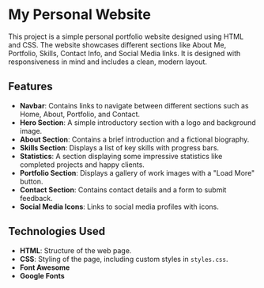 # My Personal Website

This project is a simple personal portfolio website designed using HTML and CSS. The website showcases different sections like About Me, Portfolio, Skills, Contact Info, and Social Media links. It is designed with responsiveness in mind and includes a clean, modern layout.

## Features

- **Navbar**: Contains links to navigate between different sections such as Home, About, Portfolio, and Contact.
- **Hero Section**: A simple introductory section with a logo and background image.
- **About Section**: Contains a brief introduction and a fictional biography.
- **Skills Section**: Displays a list of key skills with progress bars.
- **Statistics**: A section displaying some impressive statistics like completed projects and happy clients.
- **Portfolio Section**: Displays a gallery of work images with a "Load More" button.
- **Contact Section**: Contains contact details and a form to submit feedback.
- **Social Media Icons**: Links to social media profiles with icons.

## Technologies Used

- **HTML**: Structure of the web page.
- **CSS**: Styling of the page, including custom styles in `styles.css`.
- **Font Awesome**
- **Google Fonts**


